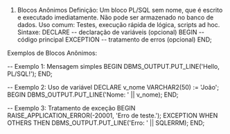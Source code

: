 1. Blocos Anônimos
Definição: Um bloco PL/SQL sem nome, que é escrito e executado imediatamente. Não pode ser armazenado no banco de dados.
Uso comum: Testes, execução rápida de lógica, scripts ad hoc.
Sintaxe:
DECLARE
   -- declaração de variáveis (opcional)
BEGIN
   -- código principal
EXCEPTION
   -- tratamento de erros (opcional)
END;


Exemplos de Blocos Anônimos:

-- Exemplo 1: Mensagem simples
BEGIN
   DBMS_OUTPUT.PUT_LINE('Hello, PL/SQL!');
END;

-- Exemplo 2: Uso de variável
DECLARE
   v_nome VARCHAR2(50) := 'João';
BEGIN
   DBMS_OUTPUT.PUT_LINE('Nome: ' || v_nome);
END;

-- Exemplo 3: Tratamento de exceção
BEGIN
   RAISE_APPLICATION_ERROR(-20001, 'Erro de teste.');
EXCEPTION
   WHEN OTHERS THEN
      DBMS_OUTPUT.PUT_LINE('Erro: ' || SQLERRM);
END;
